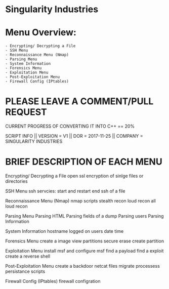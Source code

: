 #                              Singularity Industries

   # Menu Overview:
    - Encrypting/ Decrypting a File
    - SSH Menu
    - Reconnaissance Menu (Nmap)
    - Parsing Menu
    - System Information
    - Forensics Menu
    - Exploitation Menu
    - Post-Exploitation Menu
    - Firewall Config (IPtables)

  # PLEASE LEAVE A COMMENT/PULL REQUEST 
  CURRENT PROGRESS OF CONVERTING IT INTO C++ == 20%
  
  SCRIPT INFO 
  || VERSION = V1
  || DOR = 2017-11-25
  || COMPANY = SINGULARITY INDUSTRIES
  
  # BRIEF DESCRIPTION OF EACH MENU 
  Encrypting/ Decrypting a File
      open ssl encryption of sinlge files or directories
  
  SSH Menu
      ssh servcies:
	  start and restart
	  end
	  ssh of a file
  
  Reconnaissance Menu (Nmap)
      nmap scripts
	  stealth recon
	  loud recon
	  all loud recon
  
  Parsing Menu
      Parsing HTML
	  Parsing fields of a dump
	  Parsing users
	  Parsing Information
      
  System Information
      hostname
	  logged on users
	  date 
	  time
  
  Forensics Menu
      create a image
	  view partitions 
	  secure erase
	  create partition
  
  Exploitation Menu
      install msf and configure msf
	  find a payload
	  find a exploit
	  create a reverse shell

  
  Post-Exploitation Menu
      create a backdoor
	  netcat files
	  migrate processess
	  persistance scripts
  
  Firewall Config (IPtables)
      firewall configration


